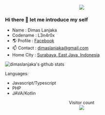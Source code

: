 <a href="https://github.com/dimaslanjaka">
  <p align="center">
    <img src="https://github-profile-trophy.vercel.app/?username=dimaslanjaka&column=7&theme=onedark"/>
  </p>
</a>

### Hi there 👋 let me introduce my self

- Name        : Dimas Lanjaka 
- Codename    : L3n4r0x
- 🌎 Profile  : [Facebook](https://facebook.com/dimaslanjaka1)
- 📫 Contact  : [dimaslanjaka@gmail.com](mailto:dimaslanjaka@gmail.com)
- Home City   : [Surabaya, East Java, Indonesia](https://www.google.com/maps/place/Surabaya,+Surabaya+City,+East+Java/@-7.2754438,112.6426424,12z/data=!3m1!4b1!4m5!3m4!1s0x2dd7fbf8381ac47f:0x3027a76e352be40!8m2!3d-7.2574719!4d112.7520883)

![dimaslanjaka's github stats](https://github-readme-stats.vercel.app/api?username=dimaslanjaka&show_icons=true&custom_title=dimaslanjaka%27s%20GitHub%20Stats:)

Languages:
- Javascript/Typescript
- PHP
- JAVA/Kotlin

<!--
- Focus On: Backend
- Language Expert Of:
- - Basic Markup Of HTML,XML,XHTML
- - Basic Styling Of CSS,SCSS,LESS
- - PHP (Expert of native PHP, standard Laravel, standard Codeigniter)
- - - OOP (Standard/Abstract/Reflection/Scheduler)
- - - Native PHP (Http Serving, Apache Interopability, MySQL, MVC, Benchmark)
- - - Projects:
- - - - mvc project with native https://github.com/dimaslanjaka/universal-framework
- - - - easy rss parser https://github.com/dimaslanjaka/rss-parser
- - - - currency converter https://github.com/dimaslanjaka/currency-converter
- - Javascript Typescript (Node/Web [CommonJS/VanillaJS])
- - - Projects:
- - - - definitely typed native prototypes interop https://github.com/dimaslanjaka/js-prototypes
- - - - php interopability with js (web/node) https://github.com/dimaslanjaka/universal-framework
- - - - definitely typed https://github.com/dimaslanjaka/nodejs-package-types
- - - - hexo automated seo plugin https://github.com/dimaslanjaka/hexo-seo
- - - - blogger2hexo platform converter https://github.com/dimaslanjaka/hexo-blogger-xml
- - - - hexo plugin adsense https://github.com/dimaslanjaka/hexo-adsense
- - - - form saver https://github.com/dimaslanjaka/smartform
- - - - generic select builder https://github.com/dimaslanjaka/select
- - - - static website blog generator https://github.com/dimaslanjaka/static-blog-generator
- - Kotlin Java (JavaFX/Android/Native)
- - - Projects:
- - - - ~Standard Multiplatform Java App https://github.com/dimaslanjaka/Java~
- - - - Fully automated cacheability gradle plugin https://github.com/dimaslanjaka/gradle-plugin
- Other Projects:
- - debian ssh vpn installer https://github.com/dimaslanjaka/debian-ssh-vpn
- - crossplatform java php cipher https://github.com/dimaslanjaka/CrossPlatformCrypto
- - ~python bot social media ads https://github.com/dimaslanjaka/MyBot~

> I don't have much money like you, I can only afford to go to high school. I learned programming simply to keep learning. Hopefully one day what I learned from self-taught programming has results.
-->

<p align="center"> 
  Visitor count<br>
  <img src="https://profile-counter.glitch.me/dimaslanjaka/count.svg" />
</p>
